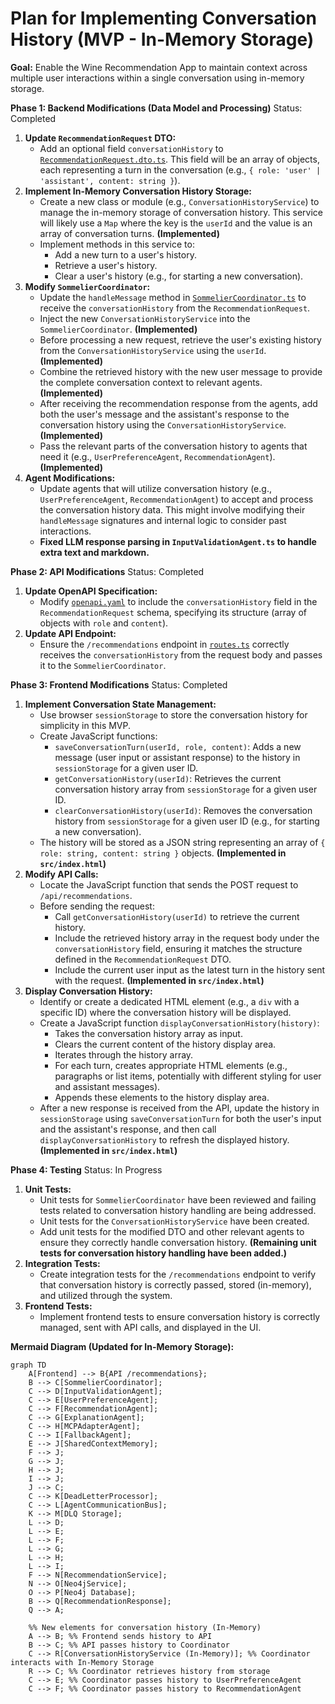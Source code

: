 # Plan for Implementing Conversation History (MVP - In-Memory Storage)

**Goal:** Enable the Wine Recommendation App to maintain context across multiple user interactions within a single conversation using in-memory storage.

**Phase 1: Backend Modifications (Data Model and Processing)**
  Status: Completed

1.  **Update `RecommendationRequest` DTO:**
    *   Add an optional field `conversationHistory` to [`RecommendationRequest.dto.ts`](src/api/dtos/RecommendationRequest.dto.ts). This field will be an array of objects, each representing a turn in the conversation (e.g., `{ role: 'user' | 'assistant', content: string }`).
2.  **Implement In-Memory Conversation History Storage:**
    *   Create a new class or module (e.g., `ConversationHistoryService`) to manage the in-memory storage of conversation history. This service will likely use a `Map` where the key is the `userId` and the value is an array of conversation turns. **(Implemented)**
    *   Implement methods in this service to:
        *   Add a new turn to a user's history.
        *   Retrieve a user's history.
        *   Clear a user's history (e.g., for starting a new conversation).
3.  **Modify `SommelierCoordinator`:**
    *   Update the `handleMessage` method in [`SommelierCoordinator.ts`](src/core/agents/SommelierCoordinator.ts) to receive the `conversationHistory` from the `RecommendationRequest`.
    *   Inject the new `ConversationHistoryService` into the `SommelierCoordinator`. **(Implemented)**
    *   Before processing a new request, retrieve the user's existing history from the `ConversationHistoryService` using the `userId`. **(Implemented)**
    *   Combine the retrieved history with the new user message to provide the complete conversation context to relevant agents. **(Implemented)**
    *   After receiving the recommendation response from the agents, add both the user's message and the assistant's response to the conversation history using the `ConversationHistoryService`. **(Implemented)**
    *   Pass the relevant parts of the conversation history to agents that need it (e.g., `UserPreferenceAgent`, `RecommendationAgent`). **(Implemented)**
4.  **Agent Modifications:**
    *   Update agents that will utilize conversation history (e.g., `UserPreferenceAgent`, `RecommendationAgent`) to accept and process the conversation history data. This might involve modifying their `handleMessage` signatures and internal logic to consider past interactions.
    *   **Fixed LLM response parsing in `InputValidationAgent.ts` to handle extra text and markdown.**

**Phase 2: API Modifications**
  Status: Completed

1.  **Update OpenAPI Specification:**
    *   Modify [`openapi.yaml`](src/api/openapi.yaml) to include the `conversationHistory` field in the `RecommendationRequest` schema, specifying its structure (array of objects with `role` and `content`).
2.  **Update API Endpoint:**
    *   Ensure the `/recommendations` endpoint in [`routes.ts`](src/api/routes.ts) correctly receives the `conversationHistory` from the request body and passes it to the `SommelierCoordinator`.

**Phase 3: Frontend Modifications**
  Status: Completed

1.  **Implement Conversation State Management:**
    *   Use browser `sessionStorage` to store the conversation history for simplicity in this MVP.
    *   Create JavaScript functions:
        *   `saveConversationTurn(userId, role, content)`: Adds a new message (user input or assistant response) to the history in `sessionStorage` for a given user ID.
        *   `getConversationHistory(userId)`: Retrieves the current conversation history array from `sessionStorage` for a given user ID.
        *   `clearConversationHistory(userId)`: Removes the conversation history from `sessionStorage` for a given user ID (e.g., for starting a new conversation).
    *   The history will be stored as a JSON string representing an array of `{ role: string, content: string }` objects. **(Implemented in `src/index.html`)**
2.  **Modify API Calls:**
    *   Locate the JavaScript function that sends the POST request to `/api/recommendations`.
    *   Before sending the request:
        *   Call `getConversationHistory(userId)` to retrieve the current history.
        *   Include the retrieved history array in the request body under the `conversationHistory` field, ensuring it matches the structure defined in the `RecommendationRequest` DTO.
        *   Include the current user input as the latest turn in the history sent with the request. **(Implemented in `src/index.html`)**
3.  **Display Conversation History:**
    *   Identify or create a dedicated HTML element (e.g., a `div` with a specific ID) where the conversation history will be displayed.
    *   Create a JavaScript function `displayConversationHistory(history)`:
        *   Takes the conversation history array as input.
        *   Clears the current content of the history display area.
        *   Iterates through the history array.
        *   For each turn, creates appropriate HTML elements (e.g., paragraphs or list items, potentially with different styling for user and assistant messages).
        *   Appends these elements to the history display area.
    *   After a new response is received from the API, update the history in `sessionStorage` using `saveConversationTurn` for both the user's input and the assistant's response, and then call `displayConversationHistory` to refresh the displayed history. **(Implemented in `src/index.html`)**

**Phase 4: Testing**
  Status: In Progress

1.  **Unit Tests:**
    *   Unit tests for `SommelierCoordinator` have been reviewed and failing tests related to conversation history handling are being addressed.
    *   Unit tests for the `ConversationHistoryService` have been created.
    *   Add unit tests for the modified DTO and other relevant agents to ensure they correctly handle conversation history. **(Remaining unit tests for conversation history handling have been added.)**
2.  **Integration Tests:**
    *   Create integration tests for the `/recommendations` endpoint to verify that conversation history is correctly passed, stored (in-memory), and utilized through the system.
3.  **Frontend Tests:**
    *   Implement frontend tests to ensure conversation history is correctly managed, sent with API calls, and displayed in the UI.

**Mermaid Diagram (Updated for In-Memory Storage):**

```mermaid
graph TD
    A[Frontend] --> B{API /recommendations};
    B --> C[SommelierCoordinator];
    C --> D[InputValidationAgent];
    C --> E[UserPreferenceAgent];
    C --> F[RecommendationAgent];
    C --> G[ExplanationAgent];
    C --> H[MCPAdapterAgent];
    C --> I[FallbackAgent];
    E --> J[SharedContextMemory];
    F --> J;
    G --> J;
    H --> J;
    I --> J;
    J --> C;
    C --> K[DeadLetterProcessor];
    C --> L[AgentCommunicationBus];
    K --> M[DLQ Storage];
    L --> D;
    L --> E;
    L --> F;
    L --> G;
    L --> H;
    L --> I;
    F --> N[RecommendationService];
    N --> O[Neo4jService];
    O --> P[Neo4j Database];
    B --> Q[RecommendationResponse];
    Q --> A;

    %% New elements for conversation history (In-Memory)
    A --> B; %% Frontend sends history to API
    B --> C; %% API passes history to Coordinator
    C --> R[ConversationHistoryService (In-Memory)]; %% Coordinator interacts with In-Memory Storage
    R --> C; %% Coordinator retrieves history from storage
    C --> E; %% Coordinator passes history to UserPreferenceAgent
    C --> F; %% Coordinator passes history to RecommendationAgent